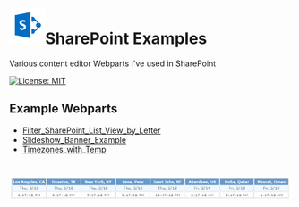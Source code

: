 <img align="left" src="Images/ReadMe/App.png" width="64px" >

# SharePoint Examples
Various content editor Webparts I've used in SharePoint

[![License: MIT](https://img.shields.io/badge/License-MIT-yellow.svg)](LICENSE "MIT License Copyright © Anthony Duguid")

## Example Webparts
* [Filter_SharePoint_List_View_by_Letter](Filter_SharePoint_List_View_by_Letter.dwp)
* [Slideshow_Banner_Example](Slideshow_Banner_Example.dwp)
* [Timezones_with_Temp](Timezones_with_Temp.dwp)
<h1 align="left">
  <img src="Images/sharepointwebparttimezoneweatherhyperlink.png" alt="sharepointwebparttimezoneweatherhyperlink" />
</h1>
